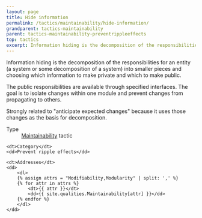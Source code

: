 ```yaml
---
layout: page
title: Hide information
permalink: /tactics/maintainability/hide-information/
grandparent: tactics-maintainability
parent: tactics-maintainability-preventrippleeffects
top: tactics
excerpt: Information hiding is the decomposition of the responsibilities for an entity (a system or some decomposition of a system) into smaller pieces and choosing which information to make private and which to make public.
---
```


Information hiding is the decomposition of the responsibilities for an entity (a system or some decomposition of a system) into smaller pieces and choosing
which information to make private and which to make public.

The public responsibilities are available through specified interfaces. The goal is to isolate changes within one module and prevent changes from propagating
to others.

Strongly related to "anticipate expected changes" because it uses those changes as the basis for decomposition.

<dl>
    <dt>Type</dt>
    <dd><a href="{{ '/quality/maintainability/' | relative_url }}">Maintainability</a> tactic</dd>
    
    <dt>Category</dt>
    <dd>Prevent ripple effects</dd>
    
    <dt>Addresses</dt>
    <dd>
        <dl>
        {% assign attrs = "Modifiability,Modularity" | split: ',' %}
        {% for attr in attrs %}
            <dt>{{ attr }}</dt>
            <dd>{{ site.qualities.Maintainability[attr] }}</dd>
        {% endfor %}
        </dl>
    </dd>
</dl>
